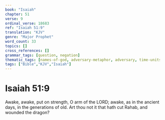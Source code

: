 ```yaml
---
book: "Isaiah"
chapter: 51
verse: 9
ordinal_verse: 18683
ref: "Isaiah 51:9"
translation: "KJV"
genre: "Major Prophet"
word_count: 33
topics: []
cross_references: []
grammar_tags: [question, negation]
thematic_tags: [names-of-god, adversary-metaphor, adversary, time-units, time]
tags: ["Bible","KJV","Isaiah"]
---
```


# Isaiah 51:9

Awake, awake, put on strength, O arm of the LORD; awake, as in the ancient days, in the generations of old. Art thou not it that hath cut Rahab, and wounded the dragon?
